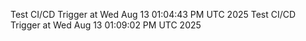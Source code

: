 Test CI/CD Trigger at Wed Aug 13 01:04:43 PM UTC 2025
Test CI/CD Trigger at Wed Aug 13 01:09:02 PM UTC 2025
